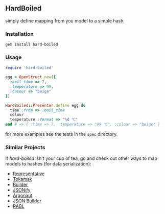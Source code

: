 ## HardBoiled

simply define mapping from you model to a simple hash.

### Installation

    gem install hard-boiled

### Usage

```ruby
require 'hard-boiled'

egg = OpenStruct.new({
  :boil_time => 7,
  :temperature => 99,
  :colour => "beige"
})

HardBoiled::Presenter.define egg do
  time :from => :boil_time
  colour
  temperature :format => "%d ℃"
end # => { :time => 7, :temperature => "99 ℃", :colour => "beige" }
```

for more examples see the tests in the `spec` directory.

### Similar Projects

If _hard-boiled_ isn't your cup of tea, go and check out other ways to map models
to hashes (for data serialization):

* [Representative](https://github.com/mdub/representative)
* [Tokamak](https://github.com/abril/tokamak)
* [Builder](http://rubygems.org/gems/builder)
* [JSONify](https://github.com/bsiggelkow/jsonify)
* [Argonaut](https://github.com/jbr/argonaut)
* [JSON Builder](https://github.com/dewski/json_builder)
* [RABL](https://github.com/nesquena/rabl)